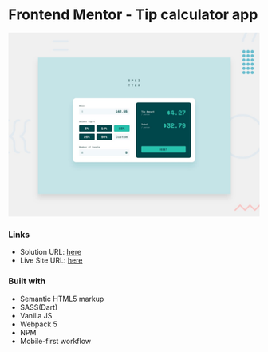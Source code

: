 # Frontend Mentor - Tip calculator app

![Design preview for the Tip calculator app coding challenge](./design/desktop-preview.jpg)

### Links

-   Solution URL: [here](https://www.frontendmentor.io/solutions/time-tracking-dashboard-built-with-html-sass-vanilla-js-gsap-SJBs0dWm9)
-   Live Site URL: [here](https://time-tracking-dashboard-puce.vercel.app/)

### Built with

-   Semantic HTML5 markup
-   SASS(Dart)
-   Vanilla JS
-   Webpack 5
-   NPM
-   Mobile-first workflow
